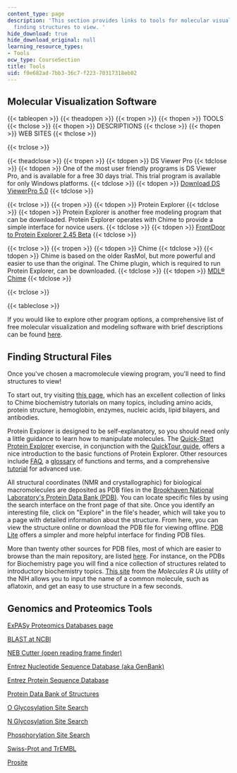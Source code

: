 ```yaml
---
content_type: page
description: 'This section provides links to tools for molecular visualization and
  finding structures to view. '
hide_download: true
hide_download_original: null
learning_resource_types:
- Tools
ocw_type: CourseSection
title: Tools
uid: f0e682ad-7bb3-36c7-f223-70317318eb02
---
```


Molecular Visualization Software
--------------------------------

{{< tableopen >}}
{{< theadopen >}}
{{< tropen >}}
{{< thopen >}}
TOOLS
{{< thclose >}}
{{< thopen >}}
DESCRIPTIONS
{{< thclose >}}
{{< thopen >}}
WEB SITES
{{< thclose >}}

{{< trclose >}}

{{< theadclose >}}
{{< tropen >}}
{{< tdopen >}}
DS Viewer Pro
{{< tdclose >}}
{{< tdopen >}}
One of the most user friendly programs is DS Viewer Pro, and is available for a free 30 days trial. This trial program is available for only Windows platforms.
{{< tdclose >}}
{{< tdopen >}}
[Download DS ViewerPro 5.0](https://discover.3ds.com/discovery-studio-visualizer-download)
{{< tdclose >}}

{{< trclose >}}
{{< tropen >}}
{{< tdopen >}}
Protein Explorer
{{< tdclose >}}
{{< tdopen >}}
Protein Explorer is another free modeling program that can be downloaded. Protein Explorer operates with Chime to provide a simple interface for novice users.
{{< tdclose >}}
{{< tdopen >}}
[FrontDoor to Protein Explorer 2.45 Beta](http://www.umass.edu/microbio/chime/pe_beta/pe/protexpl/vers_pe.htm?q=microbio/chime/explorer/vers_pe.htm)
{{< tdclose >}}

{{< trclose >}}
{{< tropen >}}
{{< tdopen >}}
Chime
{{< tdclose >}}
{{< tdopen >}}
Chime is based on the older RasMol, but more powerful and easier to use than the original. The Chime plugin, which is required to run Protein Explorer, can be downloaded.
{{< tdclose >}}
{{< tdopen >}}
[MDL® Chime](https://www.umass.edu/microbio/chime/getchime.htm)
{{< tdclose >}}

{{< trclose >}}

{{< tableclose >}}
  

If you would like to explore other program options, a comprehensive list of free molecular visualization and modeling software with brief descriptions can be found [here](http://web.archive.org/web/20101003180855/http://molvis.sdsc.edu/visres/molvisfw/titles.jsp).

Finding Structural Files
------------------------

Once you've chosen a macromolecule viewing program, you'll need to find structures to view!

To start out, try visiting [this page](http://www.umass.edu/microbio/chime/), which has an excellent collection of links to Chime biochemistry tutorials on many topics, including amino acids, protein structure, hemoglobin, enzymes, nucleic acids, lipid bilayers, and antibodies.

Protein Explorer is designed to be self-explanatory, so you should need only a little guidance to learn how to manipulate molecules. The [Quick-Start Protein Explorer](http://www.umass.edu/microbio/chime/pe/protexpl/frntdoor.htm) exercise, in conjunction with the [QuickTour guide](http://www.umass.edu/microbio/chime/explorer/qtour.htm), offers a nice introduction to the basic functions of Protein Explorer. Other resources include [FAQ](http://www.umass.edu/microbio/chime/explorer/faq.htm), a [glossary](http://www.umass.edu/microbio/chime/explorer/igloss.htm) of functions and terms, and a comprehensive [tutorial](http://www.umass.edu/microbio/chime/explorer/pe_tut.htm) for advanced use.

All structural coordinates (NMR and crystallographic) for biological macromolecules are deposited as PDB files in the [Brookhaven National Laboratory's Protein Data Bank (PDB)](http://www.rcsb.org/pdb/). You can locate specific files by using the search interface on the front page of that site. Once you identify an interesting file, click on "Explore" in the file's header, which will take you to a page with detailed information about the structure. From here, you can view the structure online or download the PDB file for viewing offline. [PDB Lite](http://www.rcsb.org/pdb/download/download.do) offers a simpler and more helpful interface for finding PDB files.

More than twenty other sources for PDB files, most of which are easier to browse than the main repository, are listed [here](http://web.archive.org/web/20101017043347/http://molvis.sdsc.edu/visres/pdbs/titles.jsp). For instance, on the PDBs for Biochemistry page you will find a nice collection of structures related to introductory biochemistry topics. [This site](http://nihlibrary.nih.gov/Pages/default.aspx) from the _Molecules R Us_ utility of the NIH allows you to input the name of a common molecule, such as aflatoxin, and get an easy to use structure in a few seconds.

Genomics and Proteomics Tools
-----------------------------

[ExPASy Proteomics Databases page](http://us.expasy.org/)

[BLAST at NCBI](http://www.ncbi.nlm.nih.gov/BLAST)

[NEB Cutter (open reading frame finder)](http://tools.neb.com/NEBcutter2/index.php)

[Entrez Nucleotide Sequence Database (aka GenBank)](http://www.ncbi.nlm.nih.gov/entrez/query.fcgi?db=Nucleotide)

[Entrez Protein Sequence Database](http://www.ncbi.nlm.nih.gov/entrez/query.fcgi?db=Protein)

[Protein Data Bank of Structures](http://www.rcsb.org/pdb/)

[O Glycosylation Site Search](http://www.cbs.dtu.dk/services/NetOGlyc/)

[N Glycosylation Site Search](http://www.cbs.dtu.dk/services/NetNGlyc/)

[Phosphorylation Site Search](http://www.cbs.dtu.dk/services/NetPhos/)

[Swiss-Prot and TrEMBL](http://us.expasy.org/sprot/)

[Prosite](http://us.expasy.org/tools/scanprosite/)